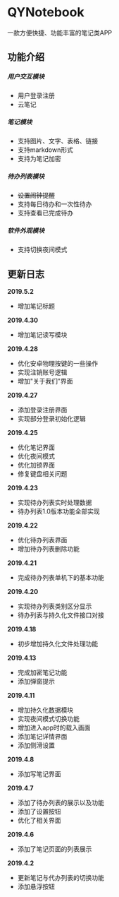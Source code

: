 # QYNotebook
一款方便快捷、功能丰富的笔记类APP

## 功能介绍

##### 用户交互模块
- 用户登录注册
- 云笔记

##### 笔记模块
- 支持图片、文字、表格、链接
- 支持markdown形式
- 支持为笔记加密

##### 待办列表模块
- ~~设置闹钟提醒~~
- 支持每日待办和一次性待办
- 支持查看已完成待办

##### 软件外观模块
- 支持切换夜间模式


## 更新日志

<b>2019.5.2</b>
- 增加笔记标题

<b>2019.4.30</b>
- 增加笔记读写模块

<b>2019.4.28</b>
- 优化安卓物理按键的一些操作
- 实现注销账号逻辑
- 增加"关于我们"界面

<b>2019.4.27</b>
- 添加登录注册界面
- 实现部分登录初始化逻辑

<b>2019.4.25</b>
- 优化笔记界面
- 优化夜间模式
- 优化加锁界面
- 修复键盘相关问题

<b>2019.4.23</b>
- 实现待办列表实时处理数据
- 待办列表1.0版本功能全部实现

<b>2019.4.22</b>
- 优化待办列表界面
- 增加待办列表删除功能

<b>2019.4.21</b>
- 完成待办列表单机下的基本功能

<b>2019.4.20</b>
- 实现待办列表类别区分显示
- 待办列表与持久化文件接口对接

<b>2019.4.18</b>
- 初步增加持久化文件处理功能

<b>2019.4.13</b>
- 完成加密笔记功能
- 添加弹窗提示

<b>2019.4.11</b>
- 增加持久化数据模块
- 实现夜间模式切换功能
- 增加进入app时的载入画面
- 添加笔记详情界面
- 添加侧滑设置

<b>2019.4.8</b>
- 添加写笔记界面

<b>2019.4.7</b>  
- 添加了待办列表的展示以及功能
- 添加了设置按钮
- 优化了相关界面

<b>2019.4.6</b>  
- 添加了笔记页面的列表展示

<b>2019.4.2</b>  
- 更新笔记与代办列表的切换功能
- 添加悬浮按钮


